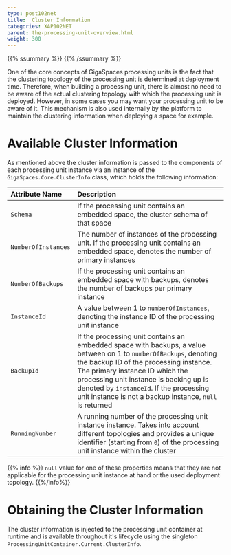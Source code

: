 ```yaml
---
type: post102net
title:  Cluster Information
categories: XAP102NET
parent: the-processing-unit-overview.html
weight: 300
---
```


{{% ssummary %}}  {{% /ssummary %}}

One of the core concepts of GigaSpaces processing units is the fact that the clustering topology of the processing unit is determined at deployment time. Therefore, when building a processing unit, there is almost no need to be aware of the actual clustering topology with which the processing unit is deployed.
However, in some cases you may want your processing unit to be aware of it.
This mechanism is also used internally by the platform to maintain the clustering information when deploying a space for example.

# Available Cluster Information

As mentioned above the cluster information is passed to the components of each processing unit instance via an instance of the `GigaSpaces.Core.ClusterInfo` class, which holds the following information:


| Attribute Name | Description |
|:---------------|:------------|
| `Schema` | If the processing unit contains an embedded space, the cluster schema of that space |
| `NumberOfInstances` | The number of instances of the processing unit. If the processing unit contains an embedded space, denotes the number of primary instances |
| `NumberOfBackups` |If the processing unit contains an embedded space with backups, denotes the number of backups per primary instance |
| `InstanceId` | A value between 1 to `numberOfInstances`, denoting the instance ID of the processing unit instance |
| `BackupId` | If the processing unit contains an embedded space with backups, a value between on 1 to `numberOfBackups`, denoting the backup ID of the processing instance. The primary instance ID which the processing unit instance is backing up is denoted by `instanceId`. If the processing unit instance is not a backup instance, `null` is returned |
| `RunningNumber` | A running number of the processing unit instance instance. Takes into account different topologies and provides a unique identifier (starting from `0`) of the processing unit instance within the cluster |

{{% info %}}
`null` value for one of these properties means that they are not applicable for the processing unit instance at hand or the used deployment topology.
{{%/info%}}

# Obtaining the Cluster Information

The cluster information is injected to the processing unit container at runtime and is available throughout it's lifecycle using the singleton `ProcessingUnitContainer.Current.ClusterInfo`.

